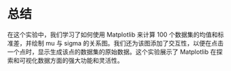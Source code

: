 # 总结

在这个实验中，我们学习了如何使用 Matplotlib 来计算 100 个数据集的均值和标准差，并绘制 mu 与 sigma 的关系图。我们还为该图添加了交互性，以便在点击一个点时，显示生成该点的数据集的原始数据。这个实验展示了 Matplotlib 在探索和可视化数据方面的强大功能和灵活性。
